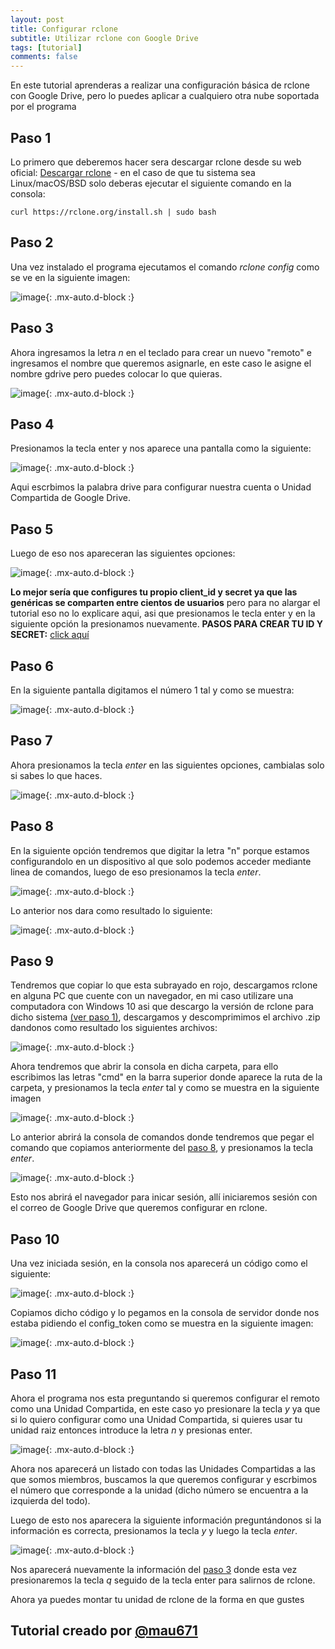 ```yaml
---
layout: post
title: Configurar rclone
subtitle: Utilizar rclone con Google Drive
tags: [tutorial]
comments: false
---
```


En este tutorial aprenderas a realizar una configuración básica de rclone con Google Drive, pero lo puedes aplicar a cualquiero otra nube soportada por el programa

## Paso 1

Lo primero que deberemos hacer sera descargar rclone desde su web oficial: [Descargar rclone](https://rclone.org/downloads/) - en el caso de que tu sistema sea Linux/macOS/BSD solo deberas ejecutar el siguiente comando en la consola: 

~~~ 
curl https://rclone.org/install.sh | sudo bash 
~~~

## Paso 2

Una vez instalado el programa ejecutamos el comando _rclone config_ como se ve en la siguiente imagen:

![image](https://user-images.githubusercontent.com/115044134/195947126-22b10f23-e8ab-4236-84b8-1d3e07ce546f.png){: .mx-auto.d-block :}

## Paso 3

Ahora ingresamos la letra _n_ en el teclado para crear un nuevo "remoto" e ingresamos el nombre que queremos asignarle, en este caso le asigne el nombre gdrive pero puedes colocar lo que quieras.

![image](https://user-images.githubusercontent.com/115044134/195947190-b4b8fc8a-0b2e-4b6e-8302-9b241ec79788.png){: .mx-auto.d-block :}

## Paso 4

Presionamos la tecla enter y nos aparece una pantalla como la siguiente:

![image](https://user-images.githubusercontent.com/115044134/195947221-4bfb51f1-9406-47e2-abe4-15983608e20e.png){: .mx-auto.d-block :}

Aqui escrbimos la palabra drive para configurar nuestra cuenta o Unidad Compartida de Google Drive.

## Paso 5

Luego de eso nos apareceran las siguientes opciones:

![image](https://user-images.githubusercontent.com/115044134/195947265-cfea7571-d3b4-44b1-a8d7-276dc26152f3.png){: .mx-auto.d-block :}

**Lo mejor sería que configures tu propio client_id y secret ya que las genéricas se comparten entre cientos de usuarios** pero para no alargar el tutorial eso no lo explicare aqui, asi que presionamos le tecla enter y en la siguiente opción la presionamos nuevamente. **PASOS PARA CREAR TU ID Y SECRET:** [click aquí](https://rclone.org/drive/#making-your-own-client-id)

## Paso 6

En la siguiente pantalla digitamos el número 1 tal y como se muestra:

![image](https://user-images.githubusercontent.com/115044134/195947333-30a54df9-ccac-4ba5-ad1e-7470c7d5a545.png){: .mx-auto.d-block :}

## Paso 7

Ahora presionamos la tecla _enter_ en las siguientes opciones, cambialas solo si sabes lo que haces.

![image](https://user-images.githubusercontent.com/115044134/195947385-d1561dd5-f7fd-4f90-8f30-314fe5734aa3.png){: .mx-auto.d-block :}

## Paso 8

En la siguiente opción tendremos que digitar la letra "n" porque estamos configurandolo en un dispositivo al que solo podemos acceder mediante linea de comandos, luego de eso presionamos la tecla _enter_.

![image](https://user-images.githubusercontent.com/115044134/195947435-70bbb1f2-8d1a-42f2-8edd-8ead65b576eb.png){: .mx-auto.d-block :}

Lo anterior nos dara como resultado lo siguiente:

![image](https://user-images.githubusercontent.com/115044134/195947456-fcaef610-96b9-40f3-be5a-8266cb5a8e76.png){: .mx-auto.d-block :}

## Paso 9

Tendremos que copiar lo que esta subrayado en rojo, descargamos rclone en alguna PC que cuente con un navegador, en mi caso utilizare una computadora con Windows 10 asi que descargo la versión de rclone para dicho sistema [(ver paso 1)](#paso-1), descargamos y descomprimimos el archivo .zip dandonos como resultado los siguientes archivos:

![image](https://user-images.githubusercontent.com/115044134/195947091-f20cef59-11d1-4818-84be-05f94fb1fd5b.png){: .mx-auto.d-block :}

Ahora tendremos que abrir la consola en dicha carpeta, para ello escribimos las letras "cmd" en la barra superior donde aparece la ruta de la carpeta, y presionamos la tecla _enter_ tal y como se muestra en la siguiente imagen

![image](https://user-images.githubusercontent.com/115044134/195947060-2754af16-0457-4111-b693-5385fc886390.png){: .mx-auto.d-block :}

Lo anterior abrirá la consola de comandos donde tendremos que pegar el comando que copiamos anteriormente del [paso 8](#paso-8), y presionamos la tecla _enter_.

![image](https://user-images.githubusercontent.com/115044134/195947029-92a9650f-bf97-4aa4-a130-37fbea7feacd.png){: .mx-auto.d-block :}

Esto nos abrirá el navegador para inicar sesión, allí iniciaremos sesión con el correo de Google Drive que queremos configurar en rclone.

## Paso 10

Una vez iniciada sesión, en la consola nos aparecerá un código como el siguiente:

![image](https://user-images.githubusercontent.com/115044134/195947613-267695d1-407a-4c15-a4a2-fe89e7313ed5.png){: .mx-auto.d-block :}

Copiamos dicho código y lo pegamos en la consola de servidor donde nos estaba pidiendo el config_token como se muestra en la siguiente imagen:

![image](https://user-images.githubusercontent.com/115044134/195947628-5c04663b-4b80-493b-bd4e-0a7d5a398642.png){: .mx-auto.d-block :}

## Paso 11

Ahora el programa nos esta preguntando si queremos configurar el remoto como una Unidad Compartida, en este caso yo presionare la tecla _y_ ya que si lo quiero configurar como una Unidad Compartida, si quieres usar tu unidad raiz entonces introduce la letra _n_ y presionas enter.

![image](https://user-images.githubusercontent.com/115044134/195947788-5df1d900-5d17-47fe-a4a4-ddbd9a72b122.png){: .mx-auto.d-block :}

Ahora nos aparecerá un listado con todas las Unidades Compartidas a las que somos miembros, buscamos la que queremos configurar y escrbimos el número que corresponde a la unidad (dicho número se encuentra a la izquierda del todo).

Luego de esto nos aparecera la siguiente información preguntándonos si la información es correcta, presionamos la tecla _y_ y luego la tecla _enter_.

![image](https://user-images.githubusercontent.com/115044134/195947996-e648f411-1e9c-4f9e-8be0-70781c7a0b30.png){: .mx-auto.d-block :}

Nos aparecerá nuevamente la información del [paso 3](#paso-3) donde esta vez presionaremos la tecla _q_ seguido de la tecla enter para salirnos de rclone.

Ahora ya puedes montar tu unidad de rclone de la forma en que gustes

## Tutorial creado por [@mau671](https://t.me/mau671)
